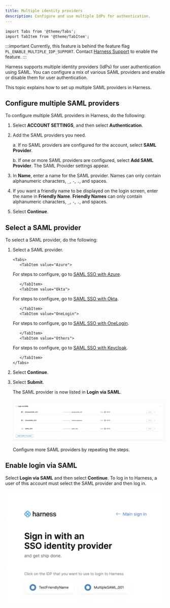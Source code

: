 ```yaml
---
title: Multiple identity providers
description: Configure and use multiple IdPs for authentication.
---
```

```mdx-code-block
import Tabs from '@theme/Tabs';
import TabItem from '@theme/TabItem';
```

:::important
Currently, this feature is behind the feature flag `PL_ENABLE_MULTIPLE_IDP_SUPPORT`. Contact [Harness Support](mailto:support@harness.io) to enable the feature.
:::

Harness supports multiple identity providers (IdPs) for user authentication using SAML.
You can configure a mix of various SAML providers and enable or disable them for user authentication.

This topic explains how to set up multiple SAML providers in Harness.

## Configure multiple SAML providers

To configure multiple SAML providers in Harness, do the following:

1. Select **ACCOUNT SETTINGS**, and then select **Authentication**.
2. Add the SAML providers you need.

    a. If no SAML providers are configured for the account, select **SAML Provider**. 
    
    b. If one or more SAML providers are configured, select **Add SAML Provider**.
   The SAML Provider settings appear.
3. In **Name**, enter a name for the SAML provider. Names can only contain alphanumeric characters, `_`, `-`, `.`, and spaces.
4. If you want a friendly name to be displayed on the login screen, enter the name in **Friendly Name**. **Friendly Names** can only contain alphanumeric characters, `_`, `-`, `.`, and spaces.
5. Select **Continue**.

## Select a SAML provider

To select a SAML provider, do the following:

1. Select a SAML provider.
   
   ```mdx-code-block
   <Tabs>
      <TabItem value="Azure">
   ```

   For steps to configure, go to [SAML SSO with Azure](/docs/platform/Authentication/single-sign-on-saml#saml-sso-with-azure).

   ```mdx-code-block
      </TabItem>
      <TabItem value="Okta">
   ```   

   For steps to configure, go to [SAML SSO with Okta](/docs/platform/Authentication/single-sign-on-saml#saml-sso-with-okta).

   ```mdx-code-block
      </TabItem>
      <TabItem value="OneLogin">
   ```

   For steps to configure, go to [SAML SSO with OneLogin](/docs/platform/Authentication/single-sign-on-saml#saml-sso-with-onelogin).

   ```mdx-code-block
      </TabItem>
      <TabItem value="Others">
   ``` 

   For steps to configure, go to [SAML SSO with Keycloak](/docs/platform/Authentication/single-sign-on-saml#saml-sso-with-keycloak).

   ```mdx-code-block
      </TabItem>
   </Tabs>
   ```

2. Select **Continue**.
3. Select **Submit**.

   The SAML provider is now listed in **Login via SAML**.

   ![](./static/multiple-idp-list-saml.png)

   Configure more SAML providers by repeating the steps.

## Enable login via SAML

   Select **Login via SAML** and then select **Continue**.
   To log in to Harness, a user of this account must select the SAML provider and then log in.

   ![](./static/multiple-idp-login.png)

